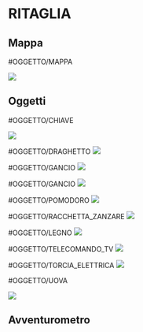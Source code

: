 # RITAGLIA

## Mappa
#OGGETTO/MAPPA 

![](../_assets/special/gioco_mappa.jpg)


## Oggetti

#OGGETTO/CHIAVE 

![](../_assets/object/obj_chiave.jpg)

#OGGETTO/DRAGHETTO 
![](../_assets/object/obj_draghetto.jpg)

#OGGETTO/GANCIO 
![](../_assets/object/obj_ganci_1.jpg)

#OGGETTO/GANCIO 
![](../_assets/object/obj_ganci_2.jpg)

#OGGETTO/POMODORO 
![](../_assets/object/obj_pomodoro.jpg)

#OGGETTO/RACCHETTA_ZANZARE 
![](../_assets/object/obj_racchetta.jpg)

#OGGETTO/LEGNO 
![](../_assets/object/obj_legno.jpg)

#OGGETTO/TELECOMANDO_TV 
![](../_assets/object/obj_telecomando.jpg)

#OGGETTO/TORCIA_ELETTRICA 
![](../_assets/object/obj_torcia_elettrica.jpg)

#OGGETTO/UOVA

![](../_assets/object/obj_uova.jpg)

## Avventurometro
